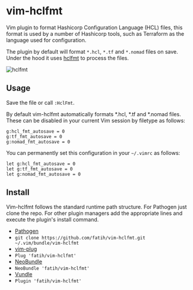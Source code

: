 # vim-hclfmt

Vim plugin to format Hashicorp Configuration Language (HCL) files, this
format is used by a number of Hashicorp tools, such as Terraform as the
language used for configuration.

The plugin by default will format `*.hcl`, `*.tf` and `*.nomad` files on save.
Under the hood it uses [hclfmt](https://github.com/fatih/hclfmt) to process the
files.

![hclfmt](http://g.recordit.co/fIQfohsGPI.gif)

## Usage

Save the file or call `:HclFmt`.

By default vim-hclfmt automatically formats *.hcl, *.tf and *.nomad files.
These can be disabled in your current Vim session by filetype as follows:

    g:hcl_fmt_autosave = 0
    g:tf_fmt_autosave = 0
    g:nomad_fmt_autosave = 0

You can permanently set this configuration in your `~/.vimrc` as follows:

    let g:hcl_fmt_autosave = 0
    let g:tf_fmt_autosave = 0
    let g:nomad_fmt_autosave = 0


## Install

Vim-hclfmt follows the standard runtime path structure. For Pathogen just clone
the repo. For other plugin managers add the appropriate lines and execute the
plugin's install command.

*  [Pathogen](https://github.com/tpope/vim-pathogen)
  * `git clone https://github.com/fatih/vim-hclfmt.git ~/.vim/bundle/vim-hclfmt`
*  [vim-plug](https://github.com/junegunn/vim-plug)
  * `Plug 'fatih/vim-hclfmt'`
*  [NeoBundle](https://github.com/Shougo/neobundle.vim)
  * `NeoBundle 'fatih/vim-hclfmt'`
*  [Vundle](https://github.com/gmarik/vundle)
  * `Plugin 'fatih/vim-hclfmt'`
